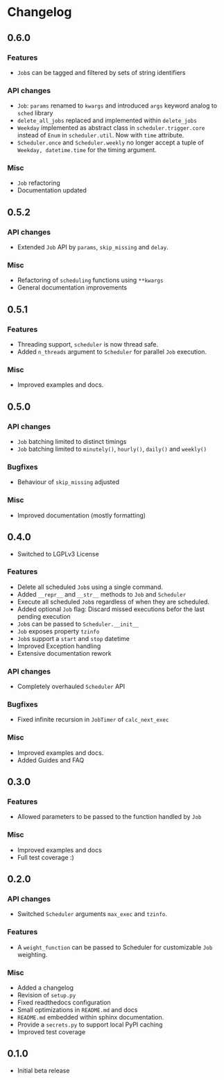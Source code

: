 # Changelog

## 0.6.0

### Features

+ `Job`s can be tagged and filtered by sets of string identifiers

### API changes

+ `Job`: `params` renamed to `kwargs` and introduced `args` keyword analog to
  `sched` library
+ `delete_all_jobs` replaced and implemented within `delete_jobs`
+ `Weekday` implemented as abstract class in `scheduler.trigger.core` instead of
  `Enum` in `scheduler.util`. Now with `time` attribute.
+ `Scheduler.once` and `Scheduler.weekly` no longer accept a tuple of `Weekday, datetime.time`
  for the timing argument.

### Misc

+ `Job` refactoring
+ Documentation updated

## 0.5.2

### API changes

+ Extended `Job` API by `params`, `skip_missing` and `delay`.

### Misc

+ Refactoring of `scheduling` functions using `**kwargs`
+ General documentation improvements

## 0.5.1

### Features

+ Threading support, `scheduler` is now thread safe.
+ Added `n_threads` argument to `Scheduler` for parallel `Job` execution.

### Misc

+ Improved examples and docs.

## 0.5.0

### API changes

+ `Job` batching limited to distinct timings
+ `Job` batching limited to `minutely()`, `hourly()`, `daily()` and `weekly()`

### Bugfixes

+ Behaviour of `skip_missing` adjusted

### Misc

+ Improved documentation (mostly formatting)

## 0.4.0

+ Switched to LGPLv3 License

### Features

+ Delete all scheduled `Job`s using a single command.
+ Added `__repr__` and `__str__` methods to `Job` and `Scheduler`
+ Execute all scheduled `Job`s regardless of when they are scheduled.
+ Added optional `Job` flag: Discard missed executions befor the last pending execution
+ `Job`s can be passed to `Scheduler.__init__`
+ `Job` exposes property `tzinfo`
+ `Job`s support a `start` and `stop` datetime
+ Improved Exception handling
+ Extensive documentation rework

### API changes

+ Completely overhauled `Scheduler` API

### Bugfixes

+ Fixed infinite recursion in `JobTimer` of `calc_next_exec`

### Misc

+ Improved examples and docs.
+ Added Guides and FAQ

## 0.3.0

### Features

+ Allowed parameters to be passed to the function handled by `Job`

### Misc

+ Improved examples and docs
+ Full test coverage :)

## 0.2.0

### API changes

+ Switched `Scheduler` arguments `max_exec` and `tzinfo`.

### Features

+ A `weight_function` can be passed to Scheduler for customizable `Job` weighting.

### Misc

+ Added a changelog
+ Revision of `setup.py`
+ Fixed readthedocs configuration
+ Small optimizations in `README.md` and docs
+ `README.md` embedded within sphinx documentation.
+ Provide a `secrets.py` to support local PyPI caching
+ Improved test coverage

## 0.1.0

+ Initial beta release
